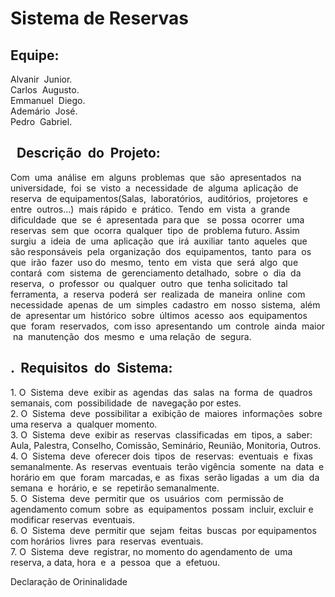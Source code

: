 <h1> Sistema de Reservas</h1>
<h2>Equipe:</h2>
<p>
  Alvanir ​ ​Junior.<br>
  Carlos ​ ​Augusto.<br>
  Emmanuel ​ ​Diego.<br>
  Ademário ​ ​José.<br>
  Pedro ​ ​Gabriel.<br>
</P>

<h2>​ ​​ ​​Descrição ​ ​do ​ ​Projeto:</h2>
Com ​ ​uma ​ ​análise ​ ​em ​ ​alguns ​ ​problemas ​ ​que ​ ​são ​ ​apresentados ​ ​na
universidade, ​ ​foi ​ ​se ​ ​visto ​ ​a ​ ​necessidade ​ ​de ​ ​alguma ​ ​aplicação ​ ​de ​ ​reserva ​ ​de
equipamentos(Salas, ​ ​laboratórios, ​ ​auditórios, ​ ​projetores ​ ​e ​ ​entre ​ ​outros...) ​ ​mais
rápido ​ ​e ​ ​prático. ​ ​Tendo ​ ​em ​ ​vista ​ ​a ​ ​grande ​ ​dificuldade ​ ​que ​ ​se ​ ​é ​ ​apresentada ​ ​para
que ​ ​​ ​se ​ ​possa ​ ​ocorrer ​ ​uma ​ ​reservas ​ ​sem ​ ​que ​ ​ocorra ​ ​qualquer ​ ​tipo ​ ​de ​ ​problema
futuro.
Assim ​ ​surgiu ​ ​a ​ ​ideia ​ ​de ​ ​uma ​ ​aplicação ​ ​que ​ ​irá ​ ​auxiliar ​ ​tanto ​ ​aqueles ​ ​que ​ ​são
responsáveis ​ ​pela ​ ​organização ​ ​dos ​ ​equipamentos, ​ ​tanto ​ ​para ​ ​os ​ ​que ​ ​irão ​ ​fazer ​ ​uso
do ​ ​mesmo, ​ ​tento ​ ​em ​ ​vista ​ ​que ​ ​será ​ ​algo ​ ​que ​ ​contará ​ ​com ​ ​sistema ​ ​de ​ ​gerenciamento
detalhado, ​ ​sobre ​ ​o ​ ​dia ​ ​da ​ ​reserva, ​ ​o ​ ​professor ​ ​ou ​ ​qualquer ​ ​outro ​ ​que ​ ​tenha
solicitado ​ ​tal ​ ​ferramenta, ​ ​a ​ ​reserva ​ ​poderá ​ ​ser ​ ​realizada ​ ​de ​ ​maneira ​ ​online ​ ​com
necessidade ​ ​apenas ​ ​de ​ ​um ​ ​simples ​ ​cadastro ​ ​em ​ ​nosso ​ ​sistema, ​ ​além ​ ​de ​ ​apresentar
um ​ ​histórico ​ ​sobre ​ ​últimos ​ ​acesso ​ ​aos ​ ​equipamentos ​ ​que ​ ​foram ​ ​reservados, ​ ​com
isso ​ ​apresentando ​ ​um ​ ​controle ​ ​ainda ​ ​maior ​ ​na ​ ​manutenção ​ ​dos ​ ​mesmo ​ ​e ​ ​uma
relação ​ ​de ​ ​segura.
<br>
<h2>​. ​ ​Requisitos ​ ​do ​ ​Sistema:</h2>
1. O ​ ​Sistema ​ ​deve ​ ​exibir​ ​as ​ ​agendas ​ ​das ​ ​salas ​ ​na ​ ​forma ​ ​de ​ ​quadros
semanais,​ ​com ​ ​possibilidade ​ ​de ​ ​navegação​ ​por​ ​estes.
<br>
2. O ​ ​Sistema ​ ​deve ​ ​possibilitar​ ​a ​ ​exibição​ ​de ​ ​maiores ​ ​informações ​ ​sobre ​ ​uma
reserva ​ ​a ​ ​qualquer​ ​momento.
<br>
3. O ​ ​Sistema ​ ​deve ​ ​exibir​ ​as ​ ​reservas ​ ​classificadas ​ ​em ​ ​tipos,​ ​a ​ ​saber: ​ ​Aula,
Palestra,​ ​Conselho,​ ​Comissão,​ ​Seminário,​ ​Reunião,​ ​Monitoria,​ ​Outros.
<br>
4. O ​ ​Sistema ​ ​deve ​ ​oferecer​ ​dois ​ ​tipos ​ ​de ​ ​reservas: ​ ​eventuais ​ ​e ​ ​fixas
semanalmente.​ ​As ​ ​reservas ​ ​eventuais ​ ​terão​ ​vigência ​ ​somente ​ ​na ​ ​data ​ ​e
horário​ ​em ​ ​que ​ ​foram ​ ​marcadas,​ ​e ​ ​as ​ ​fixas ​ ​serão​ ​ligadas ​ ​a ​ ​um ​ ​dia ​ ​da
semana ​ ​e ​ ​horário,​ ​e ​ ​se ​ ​repetirão​ ​semanalmente.
<br>
5. O ​ ​Sistema ​ ​deve ​ ​permitir​ ​que ​ ​os ​ ​usuários ​ ​com ​ ​permissão​ ​de ​ ​agendamento
comum ​ ​sobre ​ ​as ​ ​equipamentos ​ ​possam ​ ​incluir,​ ​excluir​ ​e ​ ​modificar
reservas ​ ​eventuais.
<br>
6. O ​ ​Sistema ​ ​deve ​ ​permitir​ ​que ​ ​sejam ​ ​feitas ​ ​buscas ​ ​por​ ​equipamentos ​ ​com
horários ​ ​livres ​ ​para ​ ​reservas ​ ​eventuais.
<br>
7. O ​ ​Sistema ​ ​deve ​ ​registrar,​ ​no​ ​momento​ ​do​ ​agendamento​ ​de ​ ​uma ​ ​reserva,​ ​a
data,​ ​hora ​ ​e ​ ​a ​ ​pessoa ​ ​que ​ ​a ​ ​efetuou.
<p>Declaração de Orininalidade</p>

